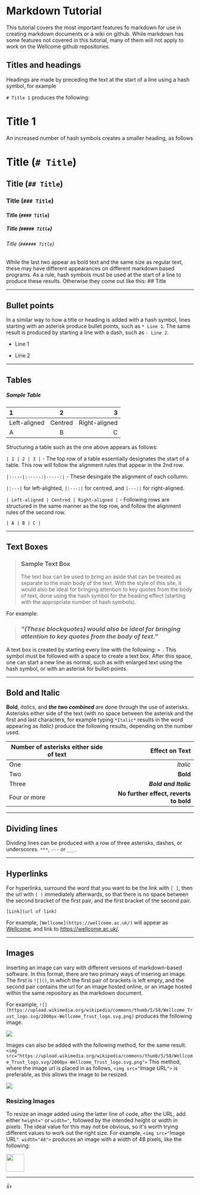 # Markdown Tutorial
This tutorial covers the most important features fo markdown for use in creating markdown documents or a wiki on github. While markdown has some features not covered in this tutorial, many  of them will not apply to work on the Wellcome github repositories.

## Titles and headings 

Headings are made by preceding the text at the start of a line using a hash symbol, for example 

`# Title 1` produces the following:

# Title 1

An increased number of hash symbols creates a smaller heading, as follows

# Title (`# Title`)

## Title (`## Title`)

### Title (`### Title`)

#### Title (`#### Title`)

##### Title (`##### Title`)

###### Title (`###### Title`)

While the last two appear as bold text and the same size as regular text, these may have different appearances on different markdown based programs. As a rule, hash symbols must be used at the start of a line to produce these results. Otherwise they come out like this: ## Title

___

## Bullet points

In a similar way to how a title or heading is added with a hash symbol, lines starting with an asterisk produce bullet points, such as `* Line 1`. The same result is produced by starting a line with a dash, such as `- Line 2`.

* Line 1
- Line 2
___

## Tables

##### Sample Table
| 1 | 2 | 3 |
|:----|:-----:|-----:|
| Left-aligned | Centred | Right-aligned |
| A | B | C |


Structuring a table such as the one above appears as follows: 

`| 1 | 2 | 3 |` - The top row of a table essentially designates the start of a table. This row will follow the alignment rules that appear in the 2nd row.

`|:----|:-----:|-----:|` - These desingate the alignment of each collumn.

`|:---|` for left-alighted, `|:---:|` for centred, and `|---:|` for right-aligned.

`| Left-aligned | Centred | Right-aligned |` - Following rows are structured in the same manner as the top row, and follow the alignment rules of the second row.

`| A | B | C |`

___

## Text Boxes

> ### Sample Text Box
> The text box can be used to bring an aside that can be treated as separate to the main body of the text.
> With the style of this site, it would also be ideal for bringing attention to key quotes from the body of text, done using the hash symbol for the heading effect (starting with the appropriate number of hash symbols).

For example:

> ### *"(These blockquotes) would also be ideal for bringing attention to key quotes from the body of text."*

A text box is created by starting every line with the following: `> `. This symbol must be followed with a space to create a text box. After this space, one can start a new line as normal, such as with enlarged text using the hash symbol, or with an asterisk for bullet-points.

___

## Bold and Italic

**Bold**, *italics*, and ***the two combined*** are done through the use of asterisks. 
Asterisks either side of the text (with no space between the asterisk and the first and last characters, for example typing
`*Italic*` results in the word appearing as *Italic*) 
produce the following results, depending on the number used.

| Number of asterisks either side of text | Effect on Text |
|---|---:|
| One | *Italic* |
| Two | **Bold** |
| Three | ***Bold and Italic*** |
| Four or more | ******No further effect, reverts to bold****** |

---

## Dividing lines

Dividing lines can be produced with a row of three asterisks, dashes, or underscores. `***`, `---` or `___`.

***

## Hyperlinks

For hyperlinks, surround the word that you want to be the link with `[ ]`, then the url with `( )` immediately afterwards, so that there is no space between the second bracket of the first pair, and the first bracket of the second pair. 

`[Link](url of link)` 

For example, `[Wellcome](https://wellcome.ac.uk/)` will appear as [Wellcome](https://wellcome.ac.uk/), and link to https://wellcome.ac.uk/.

---

## Images

Inserting an image can vary with different versions of markdown-based software. In this format, there are two primary ways of insering an image. The first is `![]()`, in which the first pair of brackets is left empty, and the second pair contains the url for an image hosted online, or an image hosted within the same repository as the markdown document.

For example, `![](https://upload.wikimedia.org/wikipedia/commons/thumb/5/58/Wellcome_Trust_logo.svg/2000px-Wellcome_Trust_logo.svg.png)`
produces the following image.

![](https://upload.wikimedia.org/wikipedia/commons/thumb/5/58/Wellcome_Trust_logo.svg/2000px-Wellcome_Trust_logo.svg.png)

Images can also be added with the following method, for the same result. `<img src="https://upload.wikimedia.org/wikipedia/commons/thumb/5/58/Wellcome_Trust_logo.svg/2000px-Wellcome_Trust_logo.svg.png">` This method, where the image url is placed in as follows, `<img src="`Image URL`">` is preferable, as this allows the image to be resized.

<img src="https://upload.wikimedia.org/wikipedia/commons/thumb/5/58/Wellcome_Trust_logo.svg/2000px-Wellcome_Trust_logo.svg.png">

### Resizing Images

To resize an image added using the latter line of code, after the URL, add either `height="` or `width="`, followed by the intended height or width in pixels. The ideal value for this may not be obvious, so it's worth trying different values to work out the right size. For example, `<img src="`Image URL`" width="48">` produces an image with a width of 48 pixels, like the following:

<img src="https://upload.wikimedia.org/wikipedia/commons/thumb/5/58/Wellcome_Trust_logo.svg/2000px-Wellcome_Trust_logo.svg.png" width="48">

---

:+1:
